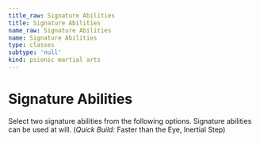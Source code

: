 ```yaml
---
title_raw: Signature Abilities
title: Signature Abilities
name_raw: Signature Abilities
name: Signature Abilities
type: classes
subtype: 'null'
kind: psionic martial arts
---
```


# Signature Abilities

Select two signature abilities from the following options. Signature abilities can be used at will. (*Quick Build:* Faster than the Eye, Inertial Step)
